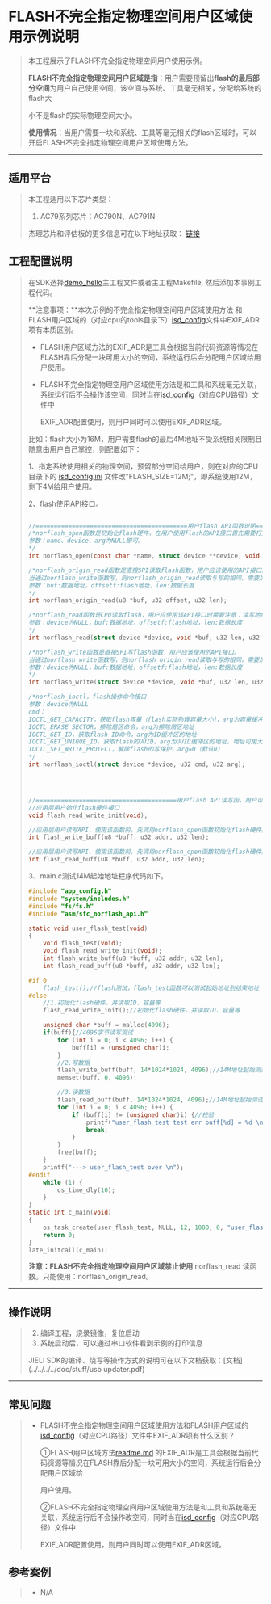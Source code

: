 ﻿# FLASH不完全指定物理空间用户区域使用示例说明

> 本工程展示了FLASH不完全指定物理空间用户使用示例。
>
> **FLASH不完全指定物理空间用户区域是指**：用户需要预留出**flash的最后部分空间**为用户自己使用空间，该空间与系统、工具毫无相关，分配给系统的flash大
>
> 小不是flash的实际物理空间大小。
>
> **使用情况**：当用户需要一块和系统、工具等毫无相关的flash区域时，可以开启FLASH不完全指定物理空间用户区域使用方法。

---

## 适用平台

> 本工程适用以下芯片类型：
> 1. AC79系列芯片：AC790N、AC791N
>
> 杰理芯片和评估板的更多信息可在以下地址获取：
> [链接](https://shop321455197.taobao.com/?spm=a230r.7195193.1997079397.2.2a6d391d3n5udo)

## 工程配置说明

> 在SDK选择[demo_hello](../../../../apps/demo_hello/board)主工程文件或者主工程Makefile, 然后添加本事例工程代码。
>
> **注意事项：**本次示例的不完全指定物理空间用户区域使用方法 和 FLASH用户区域的（对应cpu的tools目录下）[isd_config](../../../../cpu/wl80/tools/isd_config.ini)文件中EXIF_ADR项有本质区别。
>
> * FLASH用户区域方法的EXIF_ADR是工具会根据当前代码资源等情况在FLASH靠后分配一块可用大小的空间，系统运行后会分配用户区域给用户使用。
>
> * FLASH不完全指定物理空用户区域使用方法是和工具和系统毫无关联，系统运行后不会操作该空间，同时当在[isd_config](../../../../cpu/wl80/tools/isd_config.ini)（对应CPU路径）文件中
>
>   EXIF_ADR配置使用，则用户同时可以使用EXIF_ADR区域。
>
> 比如：flash大小为16M，用户需要flash的最后4M地址不受系统相关限制且随意由用户自己掌控，则配置如下：
>
> 1、指定系统使用相关的物理空间，预留部分空间给用户，则在对应的CPU目录下的 [isd_config.ini](..\..\..\..\cpu\wl80\tools\isd_config.ini) 文件改"FLASH_SIZE=12M;"，即系统使用12M，剩下4M给用户使用。
>
> 2、flash使用API接口。
>
> ```c
> 
> //==========================================用户flash API函数说明=====================================================//
> /*norflash_open函数是初始化flash硬件，在用户使用flash的API接口首先需要打开才能使用flash API(多次打开没有影响)
> 参数：name、device、arg为NULL即可。
> */
> int norflash_open(const char *name, struct device **device, void *arg);
> 
> /*norflash_origin_read函数是直接SPI读取flash函数，用户应该使用的API接口。
> 当通过norflash_write函数写，则norflash_origin_read读取与写的相同，需要加解密则应用层用户自行处理。
> 参数：buf:数据地址，offsetf:flash地址，len:数据长度
> */
> int norflash_origin_read(u8 *buf, u32 offset, u32 len);
> 
> /*norflash_read函数是CPU读取flash，用户应使用该API接口时需要注意：读写地址小于VM区域时会做加解密处理。
> 参数：device为NULL，buf:数据地址，offsetf:flash地址，len:数据长度
> */
> int norflash_read(struct device *device, void *buf, u32 len, u32 offset);
> 
> /*norflash_write函数是直接SPI写flash函数，用户应该使用的API接口。
> 当通过norflash_write函数写，则norflash_origin_read读取与写的相同，需要加解密则应用层用户自行处理。FLASH不完全指定物理空间用户区域禁止使用。
> 参数：device为NULL，buf:数据地址，offsetf:flash地址，len:数据长度
> */
> int norflash_write(struct device *device, void *buf, u32 len, u32 offset);
> 
> /*norflash_ioctl，flash操作命令接口
> 参数：device为NULL
> cmd：
> IOCTL_GET_CAPACITY，获取flash容量（flash实际物理容量大小），arg为容量缓冲区的地址
> IOCTL_ERASE_SECTOR，擦除扇区命令，arg为擦除扇区地址
> IOCTL_GET_ID，获取flash ID命令，arg为ID缓冲区的地址
> IOCTL_GET_UNIQUE_ID，获取flash的UUID，arg为UUID缓冲区的地址，地址可用大小为16字节
> IOCTL_SET_WRITE_PROTECT，解除flash的写保护，arg=0（默认0）
> */
> int norflash_ioctl(struct device *device, u32 cmd, u32 arg);
> 
> 
> 
> 
> //=======================================用户flash API读写函，用户可直接使用===================================================//
> //应用层用户始化flash硬件接口
> void flash_read_write_init(void);
> 
> //应用层用户读写API，使用该函数前，先调用norflash_open函数初始化flash硬件接口
> int flash_write_buff(u8 *buff, u32 addr, u32 len);
> 
> //应用层用户读写API，使用该函数前，先调用norflash_open函数初始化flash硬件接口
> int flash_read_buff(u8 *buff, u32 addr, u32 len);
> ```
>
> 3、main.c测试14M起始地址程序代码如下。
>
> ```c
> #include "app_config.h"
> #include "system/includes.h"
> #include "fs/fs.h"
> #include "asm/sfc_norflash_api.h"
> 
> static void user_flash_test(void)
> {
>     void flash_test(void);
>     void flash_read_write_init(void);
>     int flash_write_buff(u8 *buff, u32 addr, u32 len);
>     int flash_read_buff(u8 *buff, u32 addr, u32 len);
> 
> #if 0
>     flash_test();//flash测试，flash_test函数可以测试起始地址到结束地址
> #else
>     //1.初始化flash硬件，并读取ID、容量等
>     flash_read_write_init();//初始化flash硬件，并读取ID、容量等
> 
>     unsigned char *buff = malloc(4096);
>     if(buff){//4096字节读写测试
>         for (int i = 0; i < 4096; i++) {
>             buff[i] = (unsigned char)i;
>         }
>         //2.写数据
>         flash_write_buff(buff, 14*1024*1024, 4096);//14M地址起始测试，写
>         memset(buff, 0, 4096);
> 
>         //3.读数据
>         flash_read_buff(buff, 14*1024*1024, 4096);//14M地址起始测试，读
>         for (int i = 0; i < 4096; i++) {
>             if (buff[i] != (unsigned char)i) {//校验
>                 printf("user_flash_test test err buff[%d] = %d \n",i,buff[i]);
>                 break;
>             }
>         }
>         free(buff);
>     }
>     printf("---> user_flash_test over \n");
> #endif
>     while (1) {
>         os_time_dly(10);
>     }
> }
> static int c_main(void)
> {
>     os_task_create(user_flash_test, NULL, 12, 1000, 0, "user_flash_test");
>     return 0;
> }
> late_initcall(c_main);
> 
> ```
>
> **注意：**FLASH不完全指定物理空间用户区域**禁止使用** norflash_read 读函数。只能使用：norflash_origin_read。

---



## 操作说明

> 2. 编译工程，烧录镜像，复位启动
> 3. 系统启动后，可以通过串口软件看到示例的打印信息
>
> JIELI SDK的编译、烧写等操作方式的说明可在以下文档获取：[文档](../../../../doc/stuff/usb updater.pdf)

---

## 常见问题

> * FLASH不完全指定物理空间用户区域使用方法和FLASH用户区域的[isd_config](../../../../cpu/wl80/tools/isd_config.ini)（对应CPU路径）文件中EXIF_ADR项有什么区别？
>
>      ①FLASH用户区域方法[readme.md](..\FLASH用户区域使用方法\readme.md) 的EXIF_ADR是工具会根据当前代码资源等情况在FLASH靠后分配一块可用大小的空间，系统运行后会分配用户区域给
>
>      用户使用。 
>
>      ②FLASH不完全指定物理空间用户区域使用方法是和工具和系统毫无关联，系统运行后不会操作改空间，同时当在[isd_config](../../../../cpu/wl80/tools/isd_config.ini)（对应CPU路径）文件中
>
>      EXIF_ADR配置使用，则用户同时可以使用EXIF_ADR区域。

## 参考案例

> * N/A